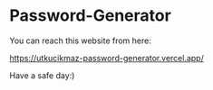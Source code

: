 # Password-Generator

You can reach this website from here:

https://utkucikmaz-password-generator.vercel.app/

Have a safe day:)
